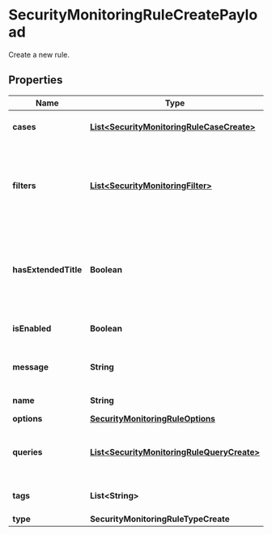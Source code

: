 # SecurityMonitoringRuleCreatePayload

Create a new rule.

## Properties

| Name                 | Type                                                                                      | Description                                                                      | Notes      |
| -------------------- | ----------------------------------------------------------------------------------------- | -------------------------------------------------------------------------------- | ---------- |
| **cases**            | [**List&lt;SecurityMonitoringRuleCaseCreate&gt;**](SecurityMonitoringRuleCaseCreate.md)   | Cases for generating signals.                                                    |
| **filters**          | [**List&lt;SecurityMonitoringFilter&gt;**](SecurityMonitoringFilter.md)                   | Additional queries to filter matched events before they are processed.           | [optional] |
| **hasExtendedTitle** | **Boolean**                                                                               | Whether the notifications include the triggering group-by values in their title. | [optional] |
| **isEnabled**        | **Boolean**                                                                               | Whether the rule is enabled.                                                     |
| **message**          | **String**                                                                                | Message for generated signals.                                                   |
| **name**             | **String**                                                                                | The name of the rule.                                                            |
| **options**          | [**SecurityMonitoringRuleOptions**](SecurityMonitoringRuleOptions.md)                     |                                                                                  |
| **queries**          | [**List&lt;SecurityMonitoringRuleQueryCreate&gt;**](SecurityMonitoringRuleQueryCreate.md) | Queries for selecting logs which are part of the rule.                           |
| **tags**             | **List&lt;String&gt;**                                                                    | Tags for generated signals.                                                      | [optional] |
| **type**             | **SecurityMonitoringRuleTypeCreate**                                                      |                                                                                  | [optional] |

